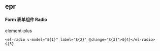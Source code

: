 ## epr
#### Form 表单组件 Radio
element-plus <el-radio>
```
<el-radio v-model="${1}" label="${2}" @change="${3}">${4}</el-radio>
${5}
```